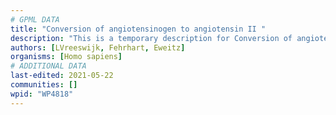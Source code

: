 ```yaml
---
# GPML DATA
title: "Conversion of angiotensinogen to angiotensin II "
description: "This is a temporary description for Conversion of angiotensinogen to angiotensin II "
authors: [LVreeswijk, Fehrhart, Eweitz]
organisms: [Homo sapiens]
# ADDITIONAL DATA
last-edited: 2021-05-22
communities: []
wpid: "WP4818"
---
```

